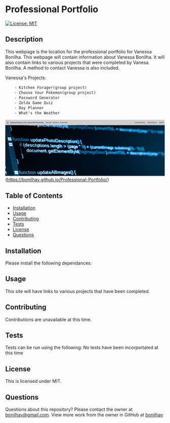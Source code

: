 # Professional Portfolio

  [![License: MIT](https://img.shields.io/badge/License-MIT-yellow.svg)](https://opensource.org/licenses/MIT)
  
  ## Description
  This webpage is the location for the professional portfolio for Vanessa Bonilha. This webpage will contain information about Vanessa Bonilha. It will also contain links to various projects that were completed by Vanesa Bonilha. A method to contact Vanessa is also included. 

  Vanessa's Projects:

        - Kitchen Forager(group project)
        - Choose Your Pokemon(group project)
        - Password Generator
        - Zelda Game Quiz
        - Day Planner
        - What's the Weather 

  ![Screenshot](./public/images/professionalPortfolio.png)
 (https://bonilhav.github.io/Professional-Portfolio/)

  ## Table of Contents

  * [Installation](#installation)
  * [Usage](#usage)
  * [Contributing](#contributing)
  * [Tests](#tests)
  * [License](#license)
  * [Questions](#questions)

  ## Installation

  Please install the following dependances:

  

  ## Usage

  This site will have links to various projects that have been completed.

  ## Contributing

  Contributions are unavailable at this time.

  ## Tests
  
  Tests can be run using the following:
  No tests have been incorportated at this time

  ## License
  
  This is licensed under MIT.
  
  ## Questions

  Questions about this repository? Please contact the owner at [bonilhav@gmail.com](mailto:bonilhav@gmail.com). View more work from the owner in GitHub at [bonilhav](https://github.com/bonilhav)
